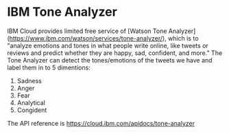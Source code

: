 # IBM Tone Analyzer
IBM Cloud provides limited free service of [Watson Tone Analyzer] (https://www.ibm.com/watson/services/tone-analyzer/), which is to "analyze emotions and tones in what people write online, like tweets or reviews and predict whether they are happy, sad, confident, and more." The Tone Analyzer can detect the tones/emotions of the tweets we have and label them in to 5 dimentions: 
1. Sadness
2. Anger
3. Fear
4. Analytical
5. Congident

The API reference is https://cloud.ibm.com/apidocs/tone-analyzer 
